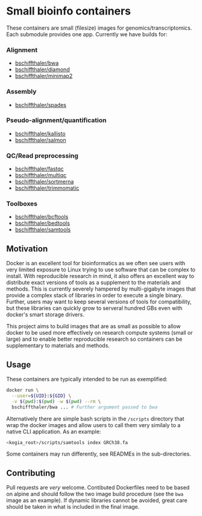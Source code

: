 # Small bioinfo containers

These containers are small (filesize) images for genomics/transcriptomics. Each
submodule provides one app. Currently we have builds for:

### Alignment

- [bschiffthaler/bwa](https://hub.docker.com/repository/docker/bschiffthaler/bwa)
- [bschiffthaler/diamond](https://hub.docker.com/repository/docker/bschiffthaler/diamond)
- [bschiffthaler/minimap2](https://hub.docker.com/repository/docker/bschiffthaler/minimap2)

### Assembly

- [bschiffthaler/spades](https://hub.docker.com/repository/docker/bschiffthaler/spades)

### Pseudo-alignment/quantification

- [bschiffthaler/kallisto](https://hub.docker.com/repository/docker/bschiffthaler/kallisto)
- [bschiffthaler/salmon](https://hub.docker.com/repository/docker/bschiffthaler/salmon)

### QC/Read preprocessing

- [bschiffthaler/fastqc](https://hub.docker.com/repository/docker/bschiffthaler/fastqc)
- [bschiffthaler/multiqc](https://hub.docker.com/repository/docker/bschiffthaler/multiqc)
- [bschiffthaler/sortmerna](https://hub.docker.com/repository/docker/bschiffthaler/sortmerna)
- [bschiffthaler/trimmomatic](https://hub.docker.com/repository/docker/bschiffthaler/trimmomatic)

### Toolboxes

- [bschiffthaler/bcftools](https://hub.docker.com/repository/docker/bschiffthaler/bcftools)
- [bschiffthaler/bedtools](https://hub.docker.com/repository/docker/bschiffthaler/bedtools)
- [bschiffthaler/samtools](https://hub.docker.com/repository/docker/bschiffthaler/samtools)


## Motivation

Docker is an excellent tool for bioinformatics as we often see users with very
limited exposure to Linux trying to use software that can be complex to install.
With reproducible research in mind, it also offers an excellent way to distribute
exact versions of tools as a supplement to the materials and methods. This is currently
severely hampered by multi-gigabyte images that provide a complex stack of libraries
in order to execute a single binary. Further, users may want to keep several versions of tools for compatibility, but these libraries can quickly grow to serveral hundred
GBs even with docker's smart storage drivers.

This project aims to build images that are as small as possible to allow docker to
be used more effectively on research compute systems (small or large) and to enable
better reproducible research so containers can be supplementary to materials and methods.

## Usage

These containers are typically intended to be run as exemplified:

```bash
docker run \
  --user=${UID}:${GID} \
  -v $(pwd):$(pwd) -w $(pwd) --rm \
  bschiffthaler/bwa ... # Further argument passed to bwa
```

Alternatively there are simple bash scripts in the `/scripts` directory that
wrap the docker images and allow users to call them very similaly to a native CLI
application. As an example:

```bash
<kogia_root>/scripts/samtools index GRCh38.fa
```

Some containers may run differently, see READMEs in the sub-directories.

## Contributing

Pull requests are _very_ welcome. Contibuted Dockerfiles need to be based on
alpine and should follow the two image build procedure (see the `bwa` image as
an example). If dynamic libraries cannot be avoided, great care should be taken
in what is included in the final image.
